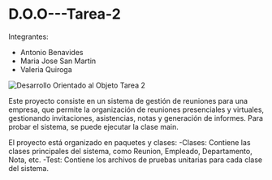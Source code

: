 # D.O.O---Tarea-2

Integrantes:
- Antonio Benavides
- Maria Jose San Martin
- Valeria Quiroga



![Desarrollo Orientado al Objeto Tarea 2](https://github.com/AntoCreed777/D.O.O---Tarea-2/assets/135484422/3e32e95d-ed29-46e9-8fb4-cb9e2dd3c263)


Este proyecto consiste en un sistema de gestión de reuniones para una empresa, que permite la organización de reuniones presenciales y virtuales, gestionando invitaciones, asistencias, notas y generación de informes.
Para probar el sistema, se puede ejecutar la clase main.

El proyecto está organizado en paquetes y clases:
-Clases: Contiene las clases principales del sistema, como Reunion, Empleado, Departamento, Nota, etc.
-Test: Contiene los archivos de pruebas unitarias para cada clase del sistema.
